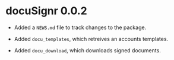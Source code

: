 # docuSignr 0.0.2

* Added a `NEWS.md` file to track changes to the package.

* Added `docu_templates`, which retreives an accounts templates.

* Added `docu_download`, which downloads signed documents.